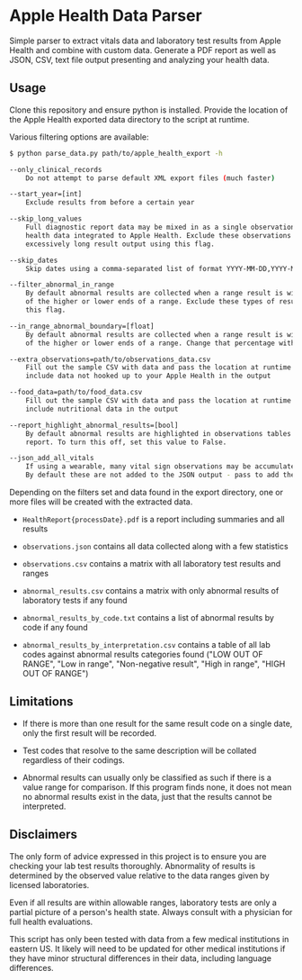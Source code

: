 
# Apple Health Data Parser

Simple parser to extract vitals data and laboratory test results from Apple Health and combine with custom data. Generate a PDF report as well as JSON, CSV, text file output presenting and analyzing your health data.

## Usage

Clone this repository and ensure python is installed. Provide the location of the Apple Health exported data directory to the script at runtime.

Various filtering options are available:

```bash
$ python parse_data.py path/to/apple_health_export -h

--only_clinical_records
    Do not attempt to parse default XML export files (much faster)

--start_year=[int] 
    Exclude results from before a certain year

--skip_long_values
    Full diagnostic report data may be mixed in as a single observation with 
    health data integrated to Apple Health. Exclude these observations with
    excessively long result output using this flag.

--skip_dates
    Skip dates using a comma-separated list of format YYYY-MM-DD,YYYY-MM-DD

--filter_abnormal_in_range
    By default abnormal results are collected when a range result is within 15% 
    of the higher or lower ends of a range. Exclude these types of results with
    this flag.

--in_range_abnormal_boundary=[float]
    By default abnormal results are collected when a range result is within 15%
    of the higher or lower ends of a range. Change that percentage with this flag.

--extra_observations=path/to/observations_data.csv
    Fill out the sample CSV with data and pass the location at runtime to
    include data not hooked up to your Apple Health in the output

--food_data=path/to/food_data.csv
    Fill out the sample CSV with data and pass the location at runtime to
    include nutritional data in the output

--report_highlight_abnormal_results=[bool]
    By default abnormal results are highlighted in observations tables on the 
    report. To turn this off, set this value to False.

--json_add_all_vitals
    If using a wearable, many vital sign observations may be accumulated.
    By default these are not added to the JSON output - pass to add these.
```

Depending on the filters set and data found in the export directory, one or more files will be created with the extracted data.

- `HealthReport{processDate}.pdf` is a report including summaries and all results

- `observations.json` contains all data collected along with a few statistics

- `observations.csv` contains a matrix with all laboratory test results and ranges

- `abnormal_results.csv` contains a matrix with only abnormal results of laboratory tests if any found

- `abnormal_results_by_code.txt` contains a list of abnormal results by code if any found

- `abnormal_results_by_interpretation.csv` contains a table of all lab codes against abnormal results categories found ("LOW OUT OF RANGE", "Low in range", "Non-negative result", "High in range", "HIGH OUT OF RANGE")

## Limitations

- If there is more than one result for the same result code on a single date, only the first result will be recorded.

- Test codes that resolve to the same description will be collated regardless of their codings.

- Abnormal results can usually only be classified as such if there is a value range for comparison. If this program finds none, it does not mean no abnormal results exist in the data, just that the results cannot be interpreted.

## Disclaimers

The only form of advice expressed in this project is to ensure you are checking your lab test results thoroughly. Abnormality of results is determined by the observed value relative to the data ranges given by licensed laboratories.

Even if all results are within allowable ranges, laboratory tests are only a partial picture of a person's health state. Always consult with a physician for full health evaluations.

This script has only been tested with data from a few medical institutions in eastern US. It likely will need to be updated for other medical institutions if they have minor structural differences in their data, including language differences.

